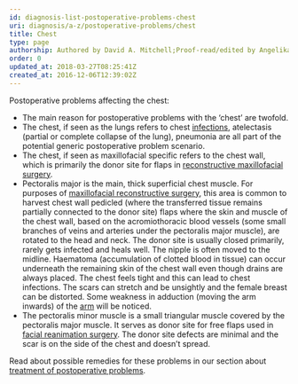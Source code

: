 ```yaml
---
id: diagnosis-list-postoperative-problems-chest
uri: diagnosis/a-z/postoperative-problems/chest
title: Chest
type: page
authorship: Authored by David A. Mitchell;Proof-read/edited by Angelika Sebald
order: 0
updated_at: 2018-03-27T08:25:41Z
created_at: 2016-12-06T12:39:02Z
---
```


<p>Postoperative problems affecting the chest:</p>
<ul>
    <li>The main reason for postoperative problems with the ‘chest’
        are twofold.</li>
    <li>The chest, if seen as the lungs refers to chest <a href="/diagnosis/a-z/infection">infections</a>,
        atelectasis (partial or complete collapse of the lung),
        pneumonia are all part of the potential generic postoperative
        problem scenario.</li>
    <li>The chest, if seen as maxillofacial specific refers to the
        chest wall, which is primarily the donor site for flaps
        in <a href="/treatment/surgery/reconstruction">reconstructive maxillofacial surgery</a>.</li>
    <li>Pectoralis major is the main, thick superficial chest muscle.
        For purposes of <a href="/treatment/surgery/reconstruction">maxillofacial reconstructive surgery</a>,
        this area is common to harvest chest wall pedicled (where
        the transferred tissue remains partially connected to
        the donor site) flaps where the skin and muscle of the
        chest wall, based on the acromiothoracic blood vessels
        (some small branches of veins and arteries under the
        pectoralis major muscle), are rotated to the head and
        neck. The donor site is usually closed primarily, rarely
        gets infected and heals well. The nipple is often moved
        to the midline. Haematoma (accumulation of clotted blood
        in tissue) can occur underneath the remaining skin of
        the chest wall even though drains are always placed.
        The chest feels tight and this can lead to chest infections.
        The scars can stretch and be unsightly and the female
        breast can be distorted. Some weakness in adduction (moving
        the arm inwards) of the <a href="/diagnosis/a-z/postoperative-problems/upper-arm">arm</a>        will be noticed.</li>
    <li>The pectoralis minor muscle is a small triangular muscle
        covered by the pectoralis major muscle. It serves as
        donor site for free flaps used in <a href="/treatment/surgery/reconstruction">facial reanimation surgery</a>.
        The donor site defects are minimal and the scar is on
        the side of the chest and doesn’t spread.</li>
</ul>
<aside>
    <p>Read about possible remedies for these problems in our section
        about <a href="/treatment/surgery/postoperative-problems">treatment of postoperative problems</a>.</p>
</aside>
